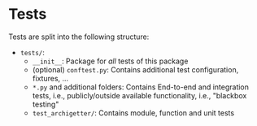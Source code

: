 # Tests

Tests are split into the following structure:

- `tests/`:
    - `__init__`: Package for _all_ tests of this package
    - (optional) `conftest.py`: Contains additional test configuration, fixtures, ...
    - `*.py` and additional folders: Contains End-to-end and integration tests, i.e., publicly/outside available functionality, i.e., "blackbox testing"
    - `test_archigetter/`: Contains module, function and unit tests
